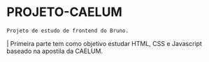 # PROJETO-CAELUM
` Projeto de estudo de frontend do Bruno. `

| Primeira parte tem como objetivo estudar HTML, CSS e Javascript baseado na apostila da CAELUM.


